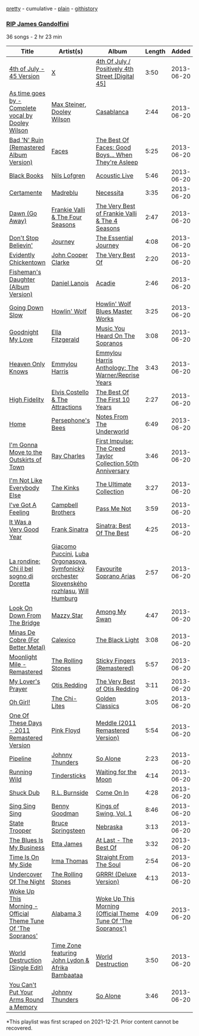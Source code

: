 [pretty](/playlists/pretty/3l6cfhKgkSNxYydKiD9o4G.md) - cumulative - [plain](/playlists/plain/3l6cfhKgkSNxYydKiD9o4G) - [githistory](https://github.githistory.xyz/mackorone/spotify-playlist-archive/blob/main/playlists/plain/3l6cfhKgkSNxYydKiD9o4G)

### [RIP James Gandolfini](https://open.spotify.com/playlist/3l6cfhKgkSNxYydKiD9o4G)

> 

36 songs - 2 hr 23 min

| Title | Artist(s) | Album | Length | Added | Removed |
|---|---|---|---|---|---|
| [4th of July \- 45 Version](https://open.spotify.com/track/0CjdGHdTmzvI0ViIhaXtWu) | [X](https://open.spotify.com/artist/54NqjhP2rT524Mi2GicG4K) | [4th Of July / Positively 4th Street \[Digital 45\]](https://open.spotify.com/album/6avVkf2l0x95f9VDNdaOdb) | 3:50 | 2013-06-20 |  |
| [As time goes by \- Complete vocal by Dooley Wilson](https://open.spotify.com/track/5kcYD1LPNKqgwl2qPgL85i) | [Max Steiner](https://open.spotify.com/artist/3llWEEOW2xNfiKsXXWjrwl), [Dooley Wilson](https://open.spotify.com/artist/16X8T4VdzB9sHrYSSpIEVB) | [Casablanca](https://open.spotify.com/album/5Gt9heVd66amesuAR2VOGK) | 2:44 | 2013-06-20 |  |
| [Bad 'N' Ruin \(Remastered Album Version\)](https://open.spotify.com/track/0VJQPyfgFsf0hAXJWNkJEX) | [Faces](https://open.spotify.com/artist/3v4feUQnU3VEUqFrjmtekL) | [The Best Of Faces: Good Boys..\. When They're Asleep](https://open.spotify.com/album/3ApaGzaaQWl3pcBEWbmui4) | 5:25 | 2013-06-20 |  |
| [Black Books](https://open.spotify.com/track/5o1E86HCf3vNM7rg53C8kB) | [Nils Lofgren](https://open.spotify.com/artist/2TpAfGX0XNikAg5QjrbbvE) | [Acoustic Live](https://open.spotify.com/album/5bZIIwa458O6X5b2mgCkzU) | 5:46 | 2013-06-20 |  |
| [Certamente](https://open.spotify.com/track/1ah1aqLPlq0NG1g2KaFEky) | [Madreblu](https://open.spotify.com/artist/2tIYKLNVmTnflhlaack7Dz) | [Necessita](https://open.spotify.com/album/6nPeRGk2SO1anHm1GKeSx9) | 3:35 | 2013-06-20 |  |
| [Dawn \(Go Away\)](https://open.spotify.com/track/7tAwfqQWDA1dLKiLvn8EgH) | [Frankie Valli & The Four Seasons](https://open.spotify.com/artist/6mcrZQmgzFGRWf7C0SObou) | [The Very Best of Frankie Valli & The 4 Seasons](https://open.spotify.com/album/0NUEQILaBzavnzcMEs4buZ) | 2:47 | 2013-06-20 |  |
| [Don't Stop Believin'](https://open.spotify.com/track/77NNZQSqzLNqh2A9JhLRkg) | [Journey](https://open.spotify.com/artist/0rvjqX7ttXeg3mTy8Xscbt) | [The Essential Journey](https://open.spotify.com/album/5pfpXvoJtSIFrbPIoBEv3R) | 4:08 | 2013-06-20 |  |
| [Evidently Chickentown](https://open.spotify.com/track/3uOLeNeB06RNX2v9SsprHT) | [John Cooper Clarke](https://open.spotify.com/artist/0EOkMBYWbDnVqwfHA4zq32) | [The Very Best Of](https://open.spotify.com/album/0GbJSduK8qUuLpG91duF0C) | 2:20 | 2013-06-20 |  |
| [Fisheman's Daughter \(Album Version\)](https://open.spotify.com/track/3PHzDyIRkfWZPi1IleR7AU) | [Daniel Lanois](https://open.spotify.com/artist/5S0AJvE9NB1kGrXRfYh690) | [Acadie](https://open.spotify.com/album/5jeo6gUcru9NPdrCtwOlxf) | 2:46 | 2013-06-20 |  |
| [Going Down Slow](https://open.spotify.com/track/5mX5ZTyJa6dptaNtrI78yG) | [Howlin' Wolf](https://open.spotify.com/artist/0Wxy5Qka8BN9crcFkiAxSR) | [Howlin' Wolf Blues Master Works](https://open.spotify.com/album/3bY3TiKFUZR4K9nEMrBv8O) | 3:25 | 2013-06-20 |  |
| [Goodnight My Love](https://open.spotify.com/track/0WJrNmCygAG8lkA6HBYglk) | [Ella Fitzgerald](https://open.spotify.com/artist/5V0MlUE1Bft0mbLlND7FJz) | [Music You Heard On The Sopranos](https://open.spotify.com/album/3Ilhhiu77Z2tsp4JVSMjWg) | 3:08 | 2013-06-20 |  |
| [Heaven Only Knows](https://open.spotify.com/track/4XGt69jqwcdtUxV6IQiCjT) | [Emmylou Harris](https://open.spotify.com/artist/5s6TJEuHTr9GR894wc6VfP) | [Emmylou Harris Anthology: The Warner/Reprise Years](https://open.spotify.com/album/3fsuUekVTVRclF4p7IRan2) | 3:43 | 2013-06-20 |  |
| [High Fidelity](https://open.spotify.com/track/0FKPuEwGl4zunq0HKcoxQ5) | [Elvis Costello & The Attractions](https://open.spotify.com/artist/4qmHkMxr6pTWh5Zo74odpH) | [The Best Of The First 10 Years](https://open.spotify.com/album/7runu9rj3FdiuPBFKRzASm) | 2:27 | 2013-06-20 |  |
| [Home](https://open.spotify.com/track/43ZENFjiJBG2V4V7ZWeOjt) | [Persephone's Bees](https://open.spotify.com/artist/71m1qN6AHjQpxTVZSihbNk) | [Notes From The Underworld](https://open.spotify.com/album/4qdCVvKFg3pyRkIzdXUnP2) | 6:49 | 2013-06-20 |  |
| [I'm Gonna Move to the Outskirts of Town](https://open.spotify.com/track/4HPkVdo7fR9ZQYhyKFQ3Uy) | [Ray Charles](https://open.spotify.com/artist/1eYhYunlNJlDoQhtYBvPsi) | [First Impulse: The Creed Taylor Collection 50th Anniversary](https://open.spotify.com/album/5IPLATEIfMqtCACoFKDiWR) | 3:46 | 2013-06-20 |  |
| [I'm Not Like Everybody Else](https://open.spotify.com/track/5XaUlf424B7tfyjFsmc3CY) | [The Kinks](https://open.spotify.com/artist/1SQRv42e4PjEYfPhS0Tk9E) | [The Ultimate Collection](https://open.spotify.com/album/4H5eGKVUhmXiPz1AbxJUmz) | 3:27 | 2013-06-20 |  |
| [I've Got A Feeling](https://open.spotify.com/track/03dM67MbIZXVjmRPH6L8Tj) | [Campbell Brothers](https://open.spotify.com/artist/6F02cSi3cag2LVOi83fxvX) | [Pass Me Not](https://open.spotify.com/album/4kNYxCKLFOCqx6e4phfqTI) | 3:59 | 2013-06-20 |  |
| [It Was a Very Good Year](https://open.spotify.com/track/2qmRKac7Bh9NRfpoIMi200) | [Frank Sinatra](https://open.spotify.com/artist/1Mxqyy3pSjf8kZZL4QVxS0) | [Sinatra: Best Of The Best](https://open.spotify.com/album/3CyomBjyhtq3xLtMq2Oxi2) | 4:25 | 2013-06-20 |  |
| [La rondine: Chi il bel sogno di Doretta](https://open.spotify.com/track/48DPyFzSUNGAYzXM9Zj4Jd) | [Giacomo Puccini](https://open.spotify.com/artist/0OzxPXyowUEQ532c9AmHUR), [Luba Orgonasova](https://open.spotify.com/artist/5fF0IYnGppi99zXfyYUoXq), [Symfonický orchester Slovenského rozhlasu](https://open.spotify.com/artist/69K7JHudp4qWNnpKBrijS2), [Will Humburg](https://open.spotify.com/artist/0O6wGAZW7I1Fn59kpxrjCv) | [Favourite Soprano Arias](https://open.spotify.com/album/49lwMkX5Fww4CS7fyECqF3) | 2:57 | 2013-06-20 |  |
| [Look On Down From The Bridge](https://open.spotify.com/track/010ALbbh5KlQ4fKWgSdhRd) | [Mazzy Star](https://open.spotify.com/artist/37w38cCSGgKLdayTRjna4W) | [Among My Swan](https://open.spotify.com/album/4mhpbf7jYc0L1nBceoebIE) | 4:47 | 2013-06-20 |  |
| [Minas De Cobre \(For Better Metal\)](https://open.spotify.com/track/2l9VGDSGY3oVsrhVUXqOWO) | [Calexico](https://open.spotify.com/artist/1OmdWpAh1pucAuZPzJaxIJ) | [The Black Light](https://open.spotify.com/album/6RVkFKp4X7kkBBcuOBIlZf) | 3:08 | 2013-06-20 |  |
| [Moonlight Mile \- Remastered](https://open.spotify.com/track/0N58bD4m0olHoZyyLP1EUp) | [The Rolling Stones](https://open.spotify.com/artist/22bE4uQ6baNwSHPVcDxLCe) | [Sticky Fingers \(Remastered\)](https://open.spotify.com/album/3i3imP9g6gCc6VzeeyduXZ) | 5:57 | 2013-06-20 |  |
| [My Lover's Prayer](https://open.spotify.com/track/23DITgKYutJaurSN3EAZ2Z) | [Otis Redding](https://open.spotify.com/artist/60df5JBRRPcnSpsIMxxwQm) | [The Very Best of Otis Redding](https://open.spotify.com/album/28Pt7Q4ikXNPOEbtGnKlFA) | 3:11 | 2013-06-20 |  |
| [Oh Girl!](https://open.spotify.com/track/724YNUAZEsGE47F21PkSV5) | [The Chi\-Lites](https://open.spotify.com/artist/7BFr36uI1dzJyo6tpa5Ued) | [Golden Classics](https://open.spotify.com/album/2BDEg5ZSrRlUGEPTA5EaJH) | 3:05 | 2013-06-20 |  |
| [One Of These Days \- 2011 Remastered Version](https://open.spotify.com/track/7t6iW9FZVJH7wSH8HKYcC2) | [Pink Floyd](https://open.spotify.com/artist/0k17h0D3J5VfsdmQ1iZtE9) | [Meddle \(2011 Remastered Version\)](https://open.spotify.com/album/397UShovgBCMVxbnDXMjUN) | 5:54 | 2013-06-20 |  |
| [Pipeline](https://open.spotify.com/track/7Fb5YJcmP1McOwYZQCVRT7) | [Johnny Thunders](https://open.spotify.com/artist/421A23lYymEUE6SozCfWbr) | [So Alone](https://open.spotify.com/album/1RUZkUP7Fj7vqbfQaNjBZC) | 2:23 | 2013-06-20 |  |
| [Running Wild](https://open.spotify.com/track/3JfhiZTYKfxRBCKzZ6FBi8) | [Tindersticks](https://open.spotify.com/artist/3dmSPhg0tdao8ePj4pySJ5) | [Waiting for the Moon](https://open.spotify.com/album/76fOMh0SVhDXHqspDFMhua) | 4:14 | 2013-06-20 |  |
| [Shuck Dub](https://open.spotify.com/track/0NRR0GRi0N2kcZ9KOvyWoB) | [R.L\. Burnside](https://open.spotify.com/artist/2drMeidRg4jc07neGOL0Ip) | [Come On In](https://open.spotify.com/album/0yI1kMsqFqVOaH8TsyhsPu) | 4:28 | 2013-06-20 |  |
| [Sing Sing Sing](https://open.spotify.com/track/3Di2TlQTlq3LkxOtEp3e8D) | [Benny Goodman](https://open.spotify.com/artist/1pBuKaLHJlIlqYxQQaflve) | [Kings of Swing, Vol\. 1](https://open.spotify.com/album/5ROWPc0iH8pchIlDddb8fL) | 8:46 | 2013-06-20 |  |
| [State Trooper](https://open.spotify.com/track/5GxFIuDvl2Y73HfhQyWTXA) | [Bruce Springsteen](https://open.spotify.com/artist/3eqjTLE0HfPfh78zjh6TqT) | [Nebraska](https://open.spotify.com/album/6mNCZrmp1UcSeUxMJLEBfH) | 3:13 | 2013-06-20 |  |
| [The Blues Is My Business](https://open.spotify.com/track/2A68kpC1WW3S4suklKc7Rv) | [Etta James](https://open.spotify.com/artist/0iOVhN3tnSvgDbcg25JoJb) | [At Last \- The Best Of](https://open.spotify.com/album/5EkJv3BGd1YesMGQlE35ci) | 3:32 | 2013-06-20 |  |
| [Time Is On My Side](https://open.spotify.com/track/7ovRHq05hnLsB2jFcZou4X) | [Irma Thomas](https://open.spotify.com/artist/01Z8Z9K54zewyP04ZfGLSv) | [Straight From The Soul](https://open.spotify.com/album/4qRZwGLNDoR4TqmUvYmISU) | 2:54 | 2013-06-20 |  |
| [Undercover Of The Night](https://open.spotify.com/track/2zF3P2lw3jIb28ZvuAKjBv) | [The Rolling Stones](https://open.spotify.com/artist/22bE4uQ6baNwSHPVcDxLCe) | [GRRR! \(Deluxe Version\)](https://open.spotify.com/album/3LcLR5Mpdj6C5jiaReLvDt) | 4:13 | 2013-06-20 |  |
| [Woke Up This Morning \- Official Theme Tune Of 'The Sopranos'](https://open.spotify.com/track/2mcD3BFihnK62bOstqJU7K) | [Alabama 3](https://open.spotify.com/artist/25zUD40u8M2kJmdcabBzrz) | [Woke Up This Morning \(Official Theme Tune Of 'The Sopranos'\)](https://open.spotify.com/album/0YLKxZgqJlHqezXJIGpzSV) | 4:09 | 2013-06-20 |  |
| [World Destruction \(Single Edit\)](https://open.spotify.com/track/3577BDG6StGy2N6LerTteV) | [Time Zone featuring John Lydon & Afrika Bambaataa](https://open.spotify.com/artist/0y31iuN8iKUKxPJ0PhgXvG) | [World Destruction](https://open.spotify.com/album/15eQHh6yjJo9yL5cVq4U4R) | 3:50 | 2013-06-20 |  |
| [You Can't Put Your Arms Round a Memory](https://open.spotify.com/track/2soxUQx6rPfOk0kHNePbhq) | [Johnny Thunders](https://open.spotify.com/artist/421A23lYymEUE6SozCfWbr) | [So Alone](https://open.spotify.com/album/1RUZkUP7Fj7vqbfQaNjBZC) | 3:46 | 2013-06-20 |  |

\*This playlist was first scraped on 2021-12-21. Prior content cannot be recovered.
